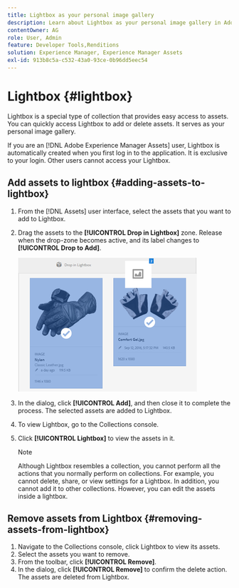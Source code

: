 ```yaml
---
title: Lightbox as your personal image gallery
description: Learn about Lightbox as your personal image gallery in Adobe Experience Manager Assets].
contentOwner: AG
role: User, Admin
feature: Developer Tools,Renditions
solution: Experience Manager, Experience Manager Assets
exl-id: 913b8c5a-c532-43a0-93ce-0b96dd5eec54
---
```

# Lightbox {#lightbox}

Lightbox is a special type of collection that provides easy access to assets. You can quickly access Lightbox to add or delete assets. It serves as your personal image gallery.

If you are an [!DNL Adobe Experience Manager Assets] user, Lightbox is automatically created when you first log in to the application. It is exclusive to your login. Other users cannot access your Lightbox.

## Add assets to lightbox {#adding-assets-to-lightbox}

1. From the [!DNL Assets] user interface, select the assets that you want to add to Lightbox.
1. Drag the assets to the **[!UICONTROL Drop in Lightbox]** zone. Release when the drop-zone becomes active, and its label changes to **[!UICONTROL Drop to Add]**.

   ![add_to_lightbox](assets/add_to_lightbox.png)

1. In the dialog, click **[!UICONTROL Add]**, and then close it to complete the process. The selected assets are added to Lightbox.
1. To view Lightbox, go to the Collections console.
1. Click **[!UICONTROL Lightbox]** to view the assets in it.

   >[!NOTE]
   >
   >Although Lightbox resembles a collection, you cannot perform all the actions that you normally perform on collections. For example, you cannot delete, share, or view settings for a Lightbox. In addition, you cannot add it to other collections. However, you can edit the assets inside a lightbox.

## Remove assets from Lightbox {#removing-assets-from-lightbox}

1. Navigate to the Collections console, click Lightbox to view its assets.
1. Select the assets you want to remove.
1. From the toolbar, click **[!UICONTROL Remove]**.
1. In the dialog, click **[!UICONTROL Remove]** to confirm the delete action. The assets are deleted from Lightbox.
